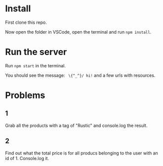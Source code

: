 # Install

First clone this repo.

Now open the folder in VSCode, open the terminal and run `npm install`.

# Run the server

Run `npm start` in the terminal.

You should see the message: ` \{^_^}/ hi!` and a few urls with resources.

# Problems

## 1

Grab all the products with a tag of "Rustic" and console.log the result.

## 2

Find out what the total price is for all producs belonging to the user with an id of 1. Console.log it.
